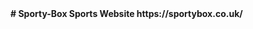 <b>
# Sporty-Box
Sports Website
<!-->
<a> https://sportybox.co.uk/
<ahttps://sportybox.co.uk/>
<area>
<b>
<title>
<article> Welcome to Sporty Box homes of sports.
<body>
<embed> https://www.youtube.com/watch?v=4XMbwDKvWSs
<embed https://www.youtube.com/watch?v=4XMbwDKvWSs>
<source>
<video> 
https://www.youtube.com/watch?v=EBU27IUaTb0
<image>
